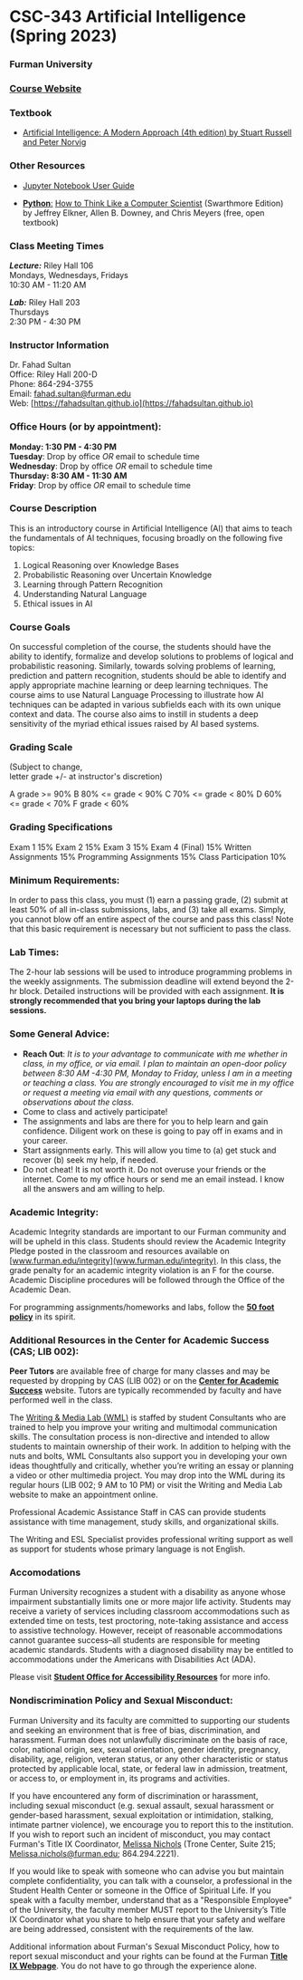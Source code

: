 # CSC-343 Artificial Intelligence (Spring 2023) 

### Furman University

### [Course Website](https://fahadsultan.github.io/csc343/)


### Textbook

*   [Artificial Intelligence: A Modern Approach (4th edition) by Stuart Russell and Peter Norvig](https://furman.bncollege.com/c/Artificial-Intelligence-A-Modern-Approach/p/MBS_2096310_used?currentCampus=8005&currentTerm=8005_1_23_W&currentCourse=8005_1_23_W_80_343_1&rental=true)

### Other Resources

*   [Jupyter Notebook User Guide](https://jupyter-notebook.readthedocs.io/en/stable/)
[](https://jupyter-notebook.readthedocs.io/en/stable/)

*   [**Python**:](https://jupyter-notebook.readthedocs.io/en/stable/) [How to Think Like a Computer Scientist](https://www.cs.swarthmore.edu/courses/CS21Book/) (Swarthmore Edition) by Jeffrey Elkner, Allen B. Downey, and Chris Meyers (free, open textbook)

### Class Meeting Times

_**Lecture:**_ Riley Hall 106  
Mondays, Wednesdays, Fridays  
10:30 AM - 11:20 AM  

_**Lab:**_ Riley Hall 203  
Thursdays  
2:30 PM - 4:30 PM  
  

### Instructor Information

Dr. Fahad Sultan  
Office: Riley Hall 200-D  
Phone: 864-294-3755  
Email: fahad.sultan@furman.edu  
Web: [https://fahadsultan.github.io](https://fahadsultan.github.io)  

### Office Hours (or by appointment):

**Monday: 1:30 PM - 4:30 PM**  
**Tuesday**: Drop by office _OR_ email to schedule time  
**Wednesday**: Drop by office _OR_ email to schedule time  
**Thursday: 8:30 AM - 11:30 AM**  
**Friday**: Drop by office _OR_ email to schedule time  

### Course Description

This is an introductory course in Artificial Intelligence (AI) that aims to teach the fundamentals of AI techniques, focusing broadly on the following five topics:

1.  Logical Reasoning over Knowledge Bases
2.  Probabilistic Reasoning over Uncertain Knowledge
3.  Learning through Pattern Recognition
4.  Understanding Natural Language
5.  Ethical issues in AI

### Course Goals

On successful completion of the course, the students should have the ability to identify, formalize and develop solutions to problems of logical and probabilistic reasoning. Similarly, towards solving problems of learning, prediction and pattern recognition, students should be able to identify and apply appropriate machine learning or deep learning techniques. The course aims to use Natural Language Processing to illustrate how AI techniques can be adapted in various subfields each with its own unique context and data. The course also aims to instill in students a deep sensitivity of the myriad ethical issues raised by AI based systems.  
  

### Grading Scale

(Subject to change,  
letter grade +/- at instructor's discretion)  
  
A grade >= 90%
B 80% <= grade < 90%
C 70% <= grade < 80%
D 60% <= grade < 70%
F grade < 60%

### Grading Specifications

Exam 1  15%
Exam 2  15%
Exam 3  15%
Exam 4 (Final) 15%
Written Assignments     15%
Programming Assignments 15%
Class Participation     10%

### Minimum Requirements:

In order to pass this class, you must (1) earn a passing grade, (2) submit at least 50% of all in-class submissions, labs, and (3) take all exams. Simply, you cannot blow off an entire aspect of the course and pass this class! Note that this basic requirement is necessary but not sufficient to pass the class.

### Lab Times:

The 2-hour lab sessions will be used to introduce programming problems in the weekly assignments. The submission deadline will extend beyond the 2-hr block. Detailed instructions will be provided with each assignment. **It is strongly recommended that you bring your laptops during the lab sessions.**

### Some General Advice:

*   **Reach Out**: _It is to your advantage to communicate with me whether in class, in my office, or via email. I plan to maintain an open-door policy between 8:30 AM -4:30 PM, Monday to Friday, unless I am in a meeting or teaching a class. You are strongly encouraged to visit me in my office or request a meeting via email with any questions, comments or observations about the class._
*   Come to class and actively participate!
*   The assignments and labs are there for you to help learn and gain confidence. Diligent work on these is going to pay off in exams and in your career.
*   Start assignments early. This will allow you time to (a) get stuck and recover (b) seek my help, if needed.
*   Do not cheat! It is not worth it. Do not overuse your friends or the internet. Come to my office hours or send me an email instead. I know all the answers and am willing to help.

### Academic Integrity:

Academic Integrity standards are important to our Furman community and will be upheld in this class. Students should review the Academic Integrity Pledge posted in the classroom and resources available on [www.furman.edu/integrity](www.furman.edu/integrity). In this class, the grade penalty for an academic integrity violation is an F for the course. Academic Discipline procedures will be followed through the Office of the Academic Dean.  
  
For programming assignments/homeworks and labs, follow the **[50 foot policy](http://courses.cms.caltech.edu/cs171/materials/pdfs/50ft_policy.pdf)** in its spirit.  

### Additional Resources in the Center for Academic Success (CAS; LIB 002):

**Peer Tutors** are available free of charge for many classes and may be requested by dropping by CAS (LIB 002) or on the [**Center for Academic Success**](https://www.furman.edu/academics/center-academic-success/) website. Tutors are typically recommended by faculty and have performed well in the class.  
  
The [Writing & Media Lab (WML)](https://www.furman.edu/academics/center-academic-success/writing-resources/) is staffed by student Consultants who are trained to help you improve your writing and multimodal communication skills. The consultation process is non-directive and intended to allow students to maintain ownership of their work. In addition to helping with the nuts and bolts, WML Consultants also support you in developing your own ideas thoughtfully and critically, whether you’re writing an essay or planning a video or other multimedia project. You may drop into the WML during its regular hours (LIB 002; 9 AM to 10 PM) or visit the Writing and Media Lab website to make an appointment online.  
  
Professional Academic Assistance Staff in CAS can provide students assistance with time management, study skills, and organizational skills.  
  
The Writing and ESL Specialist provides professional writing support as well as support for students whose primary language is not English.

### Accomodations

Furman University recognizes a student with a disability as anyone whose impairment substantially limits one or more major life activity. Students may receive a variety of services including classroom accommodations such as extended time on tests, test proctoring, note-taking assistance and access to assistive technology. However, receipt of reasonable accommodations cannot guarantee success–all students are responsible for meeting academic standards. Students with a diagnosed disability may be entitled to accommodations under the Americans with Disabilities Act (ADA).  
  
Please visit **[Student Office for Accessibility Resources](https://www.furman.edu/accessibility/accommodations/)** for more info.

### Nondiscrimination Policy and Sexual Misconduct:

Furman University and its faculty are committed to supporting our students and seeking an environment that is free of bias, discrimination, and harassment. Furman does not unlawfully discriminate on the basis of race, color, national origin, sex, sexual orientation, gender identity, pregnancy, disability, age, religion, veteran status, or any other characteristic or status protected by applicable local, state, or federal law in admission, treatment, or access to, or employment in, its programs and activities.  
  
If you have encountered any form of discrimination or harassment, including sexual misconduct (e.g. sexual assault, sexual harassment or gender-based harassment, sexual exploitation or intimidation, stalking, intimate partner violence), we encourage you to report this to the institution. If you wish to report such an incident of misconduct, you may contact Furman's Title IX Coordinator, [Melissa Nichols](https://www.furman.edu/people/melissa-nichols/) (Trone Center, Suite 215; Melissa.nichols@furman.edu; 864.294.2221).  
  
If you would like to speak with someone who can advise you but maintain complete confidentiality, you can talk with a counselor, a professional in the Student Health Center or someone in the Office of Spiritual Life. If you speak with a faculty member, understand that as a "Responsible Employee" of the University, the faculty member MUST report to the University’s Title IX Coordinator what you share to help ensure that your safety and welfare are being addressed, consistent with the requirements of the law.  
  
Additional information about Furman's Sexual Misconduct Policy, how to report sexual misconduct and your rights can be found at the Furman **[Title IX Webpage](https://www.furman.edu/title-ix/)**. You do not have to go through the experience alone.
